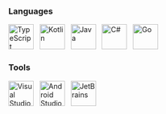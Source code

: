 ### Languages

<p align="left">
  <a href="https://www.typescriptlang.org/"><img src="https://cdn.jsdelivr.net/gh/devicons/devicon/icons/typescript/typescript-original.svg" width="50" height="50" alt="TypeScript"/></a> &nbsp;
  <a href="https://kotlinlang.org/"><img src="https://cdn.jsdelivr.net/gh/devicons/devicon/icons/kotlin/kotlin-original.svg" width="50" height="50" alt="Kotlin"/></a> &nbsp;
  <a href="https://www.java.com/"><img src="https://cdn.jsdelivr.net/gh/devicons/devicon/icons/java/java-original.svg" width="50" height="50" alt="Java"/></a> &nbsp;
  <a href="https://learn.microsoft.com/en-us/dotnet/csharp/"><img src="https://cdn.jsdelivr.net/gh/devicons/devicon/icons/csharp/csharp-original.svg" width="50" height="50" alt="C#"/></a> &nbsp;
  <a href="https://go.dev/"><img src="https://cdn.jsdelivr.net/gh/devicons/devicon/icons/go/go-original-wordmark.svg" width="50" height="50" alt="Go"/></a>
</p>

### Tools

<p align="left">
  <a href="https://code.visualstudio.com/"><img src="https://cdn.jsdelivr.net/gh/devicons/devicon/icons/vscode/vscode-original.svg" width="50" height="50" alt="Visual Studio Code"/></a> &nbsp;
  <a href="https://developer.android.com/studio"><img src="https://cdn.jsdelivr.net/gh/devicons/devicon/icons/androidstudio/androidstudio-original.svg" width="50" height="50" alt="Android Studio"/></a> &nbsp;
  <a href="https://www.jetbrains.com/"><img src="https://cdn.jsdelivr.net/gh/devicons/devicon/icons/jetbrains/jetbrains-original.svg" width="50" height="50" alt="JetBrains"/></a>
</p>
